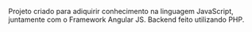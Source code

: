 Projeto criado para adiquirir conhecimento na linguagem JavaScript, juntamente com o Framework Angular JS.
Backend feito utilizando PHP.
